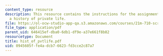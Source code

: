 ```yaml
---
content_type: resource
description: This resource contains the instructions for the assignments related to
  a history of private life.
file: https://ol-ocw-studio-app-qa.s3.amazonaws.com/courses/21m-710-script-analysis-fall-2005/0945605ffe4adcb76623fd3cce2c87a7_hist_of_pvtlife.pdf
file_type: application/pdf
parent_uid: 646415ef-dba0-6db1-df9e-a37e661f8b82
resourcetype: Document
title: hist_of_pvtlife.pdf
uid: 0945605f-fe4a-dcb7-6623-fd3cce2c87a7
---
```

